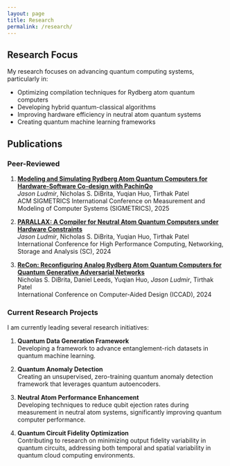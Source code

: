 ```yaml
---
layout: page
title: Research
permalink: /research/
---
```


## Research Focus

My research focuses on advancing quantum computing systems, particularly in:
- Optimizing compilation techniques for Rydberg atom quantum computers
- Developing hybrid quantum-classical algorithms
- Improving hardware efficiency in neutral atom quantum systems
- Creating quantum machine learning frameworks

## Publications

### Peer-Reviewed

1. [**Modeling and Simulating Rydberg Atom Quantum Computers for Hardware-Software Co-design with PachinQo**](https://arxiv.org/abs/2412.07181)  
   *Jason Ludmir*, Nicholas S. DiBrita, Yuqian Huo, Tirthak Patel  
   ACM SIGMETRICS International Conference on Measurement and Modeling of Computer Systems (SIGMETRICS), 2025

2. [**PARALLAX: A Compiler for Neutral Atom Quantum Computers under Hardware Constraints**](https://dl.acm.org/doi/10.1109/SC41406.2024.00079)    
   *Jason Ludmir*, Nicholas S. DiBrita, Yuqian Huo, Tirthak Patel  
   International Conference for High Performance Computing, Networking, Storage and Analysis (SC), 2024  
   

3. [**ReCon: Reconfiguring Analog Rydberg Atom Quantum Computers for Quantum Generative Adversarial Networks**](https://arxiv.org/abs/2408.13389)  
   Nicholas S. DiBrita, Daniel Leeds, Yuqian Huo, *Jason Ludmir*, Tirthak Patel  
   International Conference on Computer-Aided Design (ICCAD), 2024

### Current Research Projects

I am currently leading several research initiatives:

1. **Quantum Data Generation Framework**  
   Developing a framework to advance entanglement-rich datasets in quantum machine learning.

2. **Quantum Anomaly Detection**  
   Creating an unsupervised, zero-training quantum anomaly detection framework that leverages quantum autoencoders.

3. **Neutral Atom Performance Enhancement**  
   Developing techniques to reduce qubit ejection rates during measurement in neutral atom systems, significantly improving quantum computer performance.

4. **Quantum Circuit Fidelity Optimization**  
   Contributing to research on minimizing output fidelity variability in quantum circuits, addressing both temporal and spatial variability in quantum cloud computing environments.